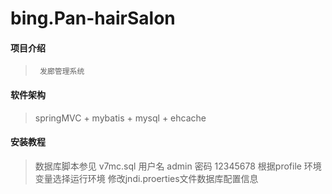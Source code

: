 # bing.Pan-hairSalon

#### 项目介绍
>      发廊管理系统

#### 软件架构
> springMVC + mybatis + mysql + ehcache


#### 安装教程
> 数据库脚本参见 v7mc.sql
> 用户名 admin 密码 12345678
> 根据profile 环境变量选择运行环境 修改jndi.proerties文件数据库配置信息




